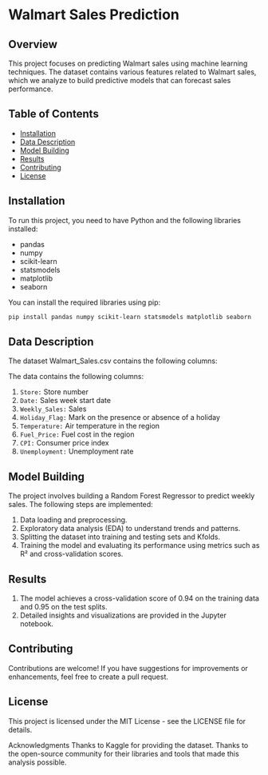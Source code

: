 # Walmart Sales Prediction

## Overview
This project focuses on predicting Walmart sales using machine learning techniques. The dataset contains various features related to Walmart sales, which we analyze to build predictive models that can forecast sales performance.

## Table of Contents
- [Installation](#installation)
- [Data Description](#data-description)
- [Model Building](#model-building)
- [Results](#results)
- [Contributing](#contributing)
- [License](#license)

## Installation
To run this project, you need to have Python and the following libraries installed:
- pandas
- numpy
- scikit-learn
- statsmodels
- matplotlib
- seaborn

You can install the required libraries using pip:

```bash
pip install pandas numpy scikit-learn statsmodels matplotlib seaborn
```

## Data Description
The dataset Walmart_Sales.csv contains the following columns:

The data contains the following columns:

1. `Store:` Store number
2. `Date:` Sales week start date
3. `Weekly_Sales:` Sales
4. `Holiday_Flag:` Mark on the presence or absence of a holiday
5. `Temperature:` Air temperature in the region
6. `Fuel_Price:` Fuel cost in the region
7. `CPI:` Consumer price index
8. `Unemployment:` Unemployment rate


## Model Building
The project involves building a Random Forest Regressor to predict weekly sales. The following steps are implemented:

1. Data loading and preprocessing.
2. Exploratory data analysis (EDA) to understand trends and patterns.
3. Splitting the dataset into training and testing sets and Kfolds.
4. Training the model and evaluating its performance using metrics such as R² and cross-validation scores.

## Results
1. The model achieves a cross-validation score of 0.94 on the training data and 0.95 on the test splits.
2. Detailed insights and visualizations are provided in the Jupyter notebook.
   
## Contributing
Contributions are welcome! If you have suggestions for improvements or enhancements, feel free to create a pull request.

## License
This project is licensed under the MIT License - see the LICENSE file for details.

Acknowledgments
Thanks to Kaggle for providing the dataset.
Thanks to the open-source community for their libraries and tools that made this analysis possible.


